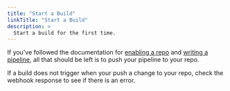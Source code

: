 ```yaml
---
title: "Start a Build"
linkTitle: "Start a Build"
description: >
  Start a build for the first time.
---
```


If you've followed the documentation for [enabling a repo](/docs/usage/enable_repo/) and [writing a pipeline](/docs/usage/write_pipeline/), all that should be left is to push your pipeline to your repo.

If a build does not trigger when your push a change to your repo, check the webhook response to see if there is an error.
